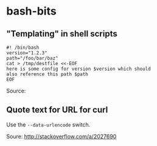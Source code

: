 # bash-bits

## "Templating" in shell scripts

    #! /bin/bash
    version="1.2.3"
    path="/foo/bar/baz"
    cat > /tmp/destfile <<-EOF
    here is some config for version $version which should
    also reference this path $path
    EOF

Source: 

## Quote text for URL for curl

Use the ``--data-urlencode`` switch. 

Soure: http://stackoverflow.com/a/2027690


